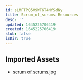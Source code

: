 ```yaml
---
id: sLMFTPQ5V9WF6T4NfSdNy
title: Scrum_of_scrums Resources
desc: ''
updated: 1645225706419
created: 1645225706419
stub: false
isDir: true
---
```

## Imported Assets
- [scrum of scrums.jpg](/assets/scrum-of-scrums.jpg)
